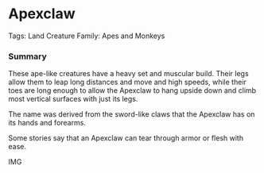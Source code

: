 # Apexclaw

Tags: Land
Creature Family: Apes and Monkeys

### Summary

These ape-like creatures have a heavy set and muscular build. Their legs allow them to leap long distances and move and high speeds, while their toes are long enough to allow the Apexclaw to hang upside down and climb most vertical surfaces with just its legs.

The name was derived from the sword-like claws that the Apexclaw has on its hands and forearms. 

Some stories say that an Apexclaw can tear through armor or flesh with ease. 

IMG